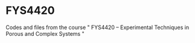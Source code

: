 # FYS4420
Codes and files from the course " FYS4420 – Experimental Techniques in Porous and Complex Systems "
